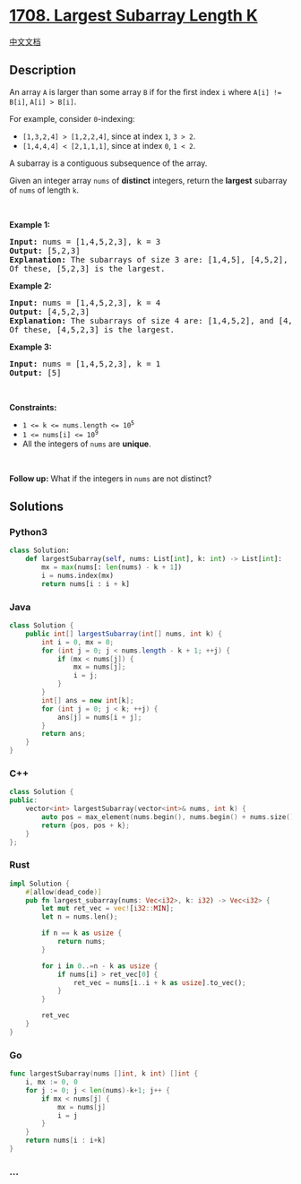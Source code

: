 # [1708. Largest Subarray Length K](https://leetcode.com/problems/largest-subarray-length-k)

[中文文档](/solution/1700-1799/1708.Largest%20Subarray%20Length%20K/README.md)

## Description

<p>An array <code>A</code> is larger than some array <code>B</code> if for the first index <code>i</code> where <code>A[i] != B[i]</code>, <code>A[i] &gt; B[i]</code>.</p>

<p>For example, consider <code>0</code>-indexing:</p>

<ul>
	<li><code>[1,3,2,4] &gt; [1,2,2,4]</code>, since at index <code>1</code>, <code>3 &gt; 2</code>.</li>
	<li><code>[1,4,4,4] &lt; [2,1,1,1]</code>, since at index <code>0</code>, <code>1 &lt; 2</code>.</li>
</ul>

<p>A subarray is a contiguous subsequence of the array.</p>

<p>Given an integer array <code>nums</code> of <strong>distinct</strong> integers, return the <strong>largest</strong> subarray of <code>nums</code> of length <code>k</code>.</p>

<p>&nbsp;</p>
<p><strong class="example">Example 1:</strong></p>

<pre>
<strong>Input:</strong> nums = [1,4,5,2,3], k = 3
<strong>Output:</strong> [5,2,3]
<strong>Explanation:</strong> The subarrays of size 3 are: [1,4,5], [4,5,2], and [5,2,3].
Of these, [5,2,3] is the largest.</pre>

<p><strong class="example">Example 2:</strong></p>

<pre>
<strong>Input:</strong> nums = [1,4,5,2,3], k = 4
<strong>Output:</strong> [4,5,2,3]
<strong>Explanation:</strong> The subarrays of size 4 are: [1,4,5,2], and [4,5,2,3].
Of these, [4,5,2,3] is the largest.</pre>

<p><strong class="example">Example 3:</strong></p>

<pre>
<strong>Input:</strong> nums = [1,4,5,2,3], k = 1
<strong>Output:</strong> [5]
</pre>

<p>&nbsp;</p>
<p><strong>Constraints:</strong></p>

<ul>
	<li><code>1 &lt;= k &lt;= nums.length &lt;= 10<sup>5</sup></code></li>
	<li><code>1 &lt;= nums[i] &lt;= 10<sup>9</sup></code></li>
	<li>All the integers of <code>nums</code> are <strong>unique</strong>.</li>
</ul>

<p>&nbsp;</p>
<strong>Follow up:</strong> What if the integers in <code>nums</code> are not distinct?

## Solutions

<!-- tabs:start -->

### **Python3**

```python
class Solution:
    def largestSubarray(self, nums: List[int], k: int) -> List[int]:
        mx = max(nums[: len(nums) - k + 1])
        i = nums.index(mx)
        return nums[i : i + k]
```

### **Java**

```java
class Solution {
    public int[] largestSubarray(int[] nums, int k) {
        int i = 0, mx = 0;
        for (int j = 0; j < nums.length - k + 1; ++j) {
            if (mx < nums[j]) {
                mx = nums[j];
                i = j;
            }
        }
        int[] ans = new int[k];
        for (int j = 0; j < k; ++j) {
            ans[j] = nums[i + j];
        }
        return ans;
    }
}
```

### **C++**

```cpp
class Solution {
public:
    vector<int> largestSubarray(vector<int>& nums, int k) {
        auto pos = max_element(nums.begin(), nums.begin() + nums.size() - k + 1);
        return {pos, pos + k};
    }
};
```

### **Rust**

```rust
impl Solution {
    #[allow(dead_code)]
    pub fn largest_subarray(nums: Vec<i32>, k: i32) -> Vec<i32> {
        let mut ret_vec = vec![i32::MIN];
        let n = nums.len();

        if n == k as usize {
            return nums;
        }

        for i in 0..=n - k as usize {
            if nums[i] > ret_vec[0] {
                ret_vec = nums[i..i + k as usize].to_vec();
            }
        }

        ret_vec
    }
}
```

### **Go**

```go
func largestSubarray(nums []int, k int) []int {
	i, mx := 0, 0
	for j := 0; j < len(nums)-k+1; j++ {
		if mx < nums[j] {
			mx = nums[j]
			i = j
		}
	}
	return nums[i : i+k]
}
```

### **...**

```

```

<!-- tabs:end -->
